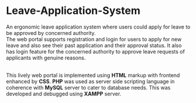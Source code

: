 # Leave-Application-System
An ergonomic leave application system where users could apply for leave to be approved by concerned authority.<br/>
The web portal supports registration and login for users to apply for new leave and also see their past application and their approval status. It also has login feature for the concerned authority to approve leave requests of applicants with genuine reasons.<br/><br/>

This lively web portal is implemented using **HTML** markup with frontend enhanced by **CSS**. **PHP** was used as server side scripting language in coherence with **MySQL** server to cater to database needs. This was developed and debugged using **XAMPP** server.<br/>

